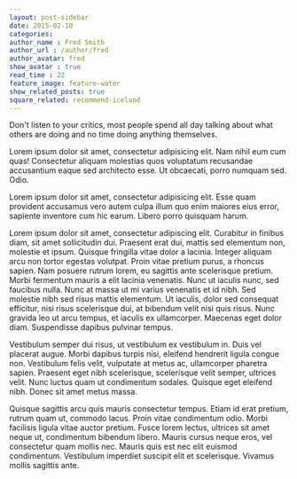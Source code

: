 ```yaml
---
layout: post-sidebar
date: 2015-02-10
categories: 
author_name : Fred Smith
author_url : /author/fred
author_avatar: fred
show_avatar : true
read_time : 22
feature_image: feature-water
show_related_posts: true
square_related: recommend-iceland
---
```


Don't listen to your critics, most people spend all day talking about what others are doing and no time doing anything themselves.

Lorem ipsum dolor sit amet, consectetur adipisicing elit. Nam nihil eum cum quas! Consectetur aliquam molestias quos voluptatum recusandae accusantium eaque sed architecto esse. Ut obcaecati, porro numquam sed. Odio.

Lorem ipsum dolor sit amet, consectetur adipisicing elit. Esse quam provident accusamus vero autem culpa illum quo enim maiores eius error, sapiente inventore cum hic earum. Libero porro quisquam harum.

Lorem ipsum dolor sit amet, consectetur adipiscing elit. Curabitur in finibus diam, sit amet sollicitudin dui. Praesent erat dui, mattis sed elementum non, molestie et ipsum. Quisque fringilla vitae dolor a lacinia. Integer aliquam arcu non tortor egestas volutpat. Proin vitae pretium purus, a rhoncus sapien. Nam posuere rutrum lorem, eu sagittis ante scelerisque pretium. Morbi fermentum mauris a elit lacinia venenatis. Nunc ut iaculis nunc, sed faucibus nulla. Nunc at massa ut mi varius venenatis et id nibh. Sed molestie nibh sed risus mattis elementum. Ut iaculis, dolor sed consequat efficitur, nisi risus scelerisque dui, at bibendum velit nisi quis risus. Nunc gravida leo ut arcu tempus, et iaculis ex ullamcorper. Maecenas eget dolor diam. Suspendisse dapibus pulvinar tempus.

Vestibulum semper dui risus, ut vestibulum ex vestibulum in. Duis vel placerat augue. Morbi dapibus turpis nisi, eleifend hendrerit ligula congue non. Vestibulum felis velit, vulputate at metus ac, ullamcorper pharetra sapien. Praesent eget nibh scelerisque, scelerisque velit semper, ultrices velit. Nunc luctus quam ut condimentum sodales. Quisque eget eleifend nibh. Donec sit amet metus massa.

Quisque sagittis arcu quis mauris consectetur tempus. Etiam id erat pretium, rutrum quam ut, commodo lacus. Proin vitae condimentum odio. Morbi facilisis ligula vitae auctor pretium. Fusce lorem lectus, ultrices sit amet neque ut, condimentum bibendum libero. Mauris cursus neque eros, vel consectetur quam mollis nec. Mauris quis est nec elit euismod condimentum. Vestibulum imperdiet suscipit elit et scelerisque. Vivamus mollis sagittis ante.

